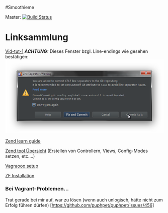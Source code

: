 
#Smoothieme

Master: [![Build Status](https://api.travis-ci.org/zendframework/zf1.png?branch=master)](https://travis-ci.org/zendframework/zf1)

Linksammlung
=================
[Vid-tut-1](http://cloud.webtaurus.de/public.php?service=files&t=ccaaf656da37b05e06f46dba3afbbf55)
___ACHTUNG:___ Dieses Fenster bzgl. Line-endings wie gesehen bestätigen:
![Alt text](/docs/git_phpstorm_autocrlf.png)

[Zend learn guide](http://framework.zend.com/manual/1.12/de/learning.html)

[Zend tool Übersicht](http://richardjh.org/files/richardjh_zend-tool.pdf) (Erstellen von Controllern, Views, Config-Modes setzen, etc....)

[Vagraooo setup](https://github.com/sadeq89/smoothieme/blob/master/DEVELOPMENT_README.md)

[ZF Installation](https://github.com/sadeq89/smoothieme/blob/master/INSTALL.md)
### Bei Vagrant-Problemen...
Trat gerade bei mir auf, war zu lösen (wenn auch unlogisch, hätte nicht zum Erfolg führen dürfen)
[https://github.com/puphpet/puphpet/issues/456]
